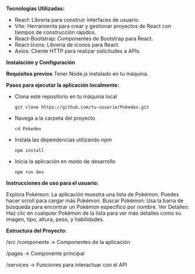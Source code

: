 **Tecnologías Utilizadas:**
- React: Librería para construir interfaces de usuario.
- Vite: Herramienta para crear y gestionar proyectos de React con tiempos de construcción rápidos.
- React-Bootstrap: Componentes de Bootstrap para React.
- React-Icons: Librería de íconos para React.
- Axios: Cliente HTTP para realizar solicitudes a APIs.



**Instalación y Configuración**

**Requisitos previos**
Tener Node.js instalado en tu máquina.


**Pasos para ejecutar la aplicación localmente:**
- Clona este repositorio en tu máquina local
  
  ```git clone https://github.com/tu-usuario/Pokedex.git```

- Navega a la carpeta del proyecto
  
  ```cd Pokedex```
  
- Instala las dependencias utilizando npm
  
  ```npm install```

- Inicia la aplicación en modo de desarrollo
  
  ```npm run dev```



**Instrucciones de uso para el usuario:**

Explora Pokémon: La aplicación muestra una lista de Pokémon. Puedes hacer scroll para cargar más Pokémon.
Buscar Pokémon: Usa la barra de búsqueda para encontrar un Pokémon específico por nombre.
Ver Detalles: Haz clic en cualquier Pokémon de la lista para ver más detalles como su imagen, tipo, altura, peso, y habilidades.



**Estructura del Proyecto:**

/src
  /components  -> Componentes de la aplicación
  
  /pages       -> Componente principal
  
  /services    -> Funciones para interactuar con el API
